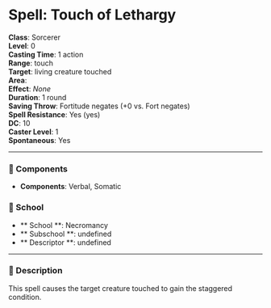
# Spell: Touch of Lethargy
**Class**: Sorcerer  
**Level**: 0  
**Casting Time**: 1 action  
**Range**: touch  
**Target**: living creature touched  
**Area**:   
**Effect**: _None_  
**Duration**: 1 round  
**Saving Throw**: Fortitude negates (+0 vs. Fort negates)  
**Spell Resistance**: Yes (yes)  
**DC**: 10  
**Caster Level**: 1  
**Spontaneous**: Yes

---

### 🔮 Components
- **Components**: Verbal, Somatic

### 🏫 School
- ** School **: Necromancy
- ** Subschool **: undefined
- ** Descriptor **: undefined
---

### 📜 Description
This spell causes the target creature touched to gain the staggered condition.
